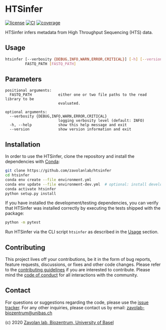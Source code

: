 # HTSinfer

[![license][badge-license]][badge-url-license]
[![CI][badge-ci]][badge-url-ci]
[![coverage][badge-coverage]][badge-url-coverage]

HTSinfer infers metadata from High Throughput Sequencing (HTS) data.

## Usage

```sh
htsinfer [--verbosity {DEBUG,INFO,WARN,ERROR,CRITICAL}] [-h] [--version]
         FASTQ_PATH [FASTQ_PATH]
```

## Parameters

```console
positional arguments:
  FASTQ_PATH            either one or two file paths to the read library to be
                        evaluated.

optional arguments:
  --verbosity {DEBUG,INFO,WARN,ERROR,CRITICAL}
                        logging verbosity level (default: INFO)
  -h, --help            show this help message and exit
  --version             show version information and exit
```

## Installation

In order to use the HTSinfer, clone the repository and install the
dependencies with [Conda][conda]:

```sh
git clone https://github.com/zavolanlab/htsinfer
cd htsinfer
conda env create --file environment.yml
conda env update --file environment-dev.yml  # optional: install development/testing dependencies
conda activate htsinfer
python setup.py install
```

If you have installed the development/testing dependencies, you can verify
that HTSinfer was installed correctly by executing the tests shipped with
the package:

```sh
python -m pytest
```

Run HTSinfer via the CLI script `htsinfer` as described in the [Usage](#Usage)
section.

## Contributing

This project lives off your contributions, be it in the form of bug reports,
feature requests, discussions, or fixes and other code changes. Please refer
to the [contributing guidelines](CONTRIBUTING.md) if you are interested to
contribute. Please mind the [code of conduct](CODE_OF_CONDUCT.md) for all
interactions with the community.

## Contact

For questions or suggestions regarding the code, please use the
[issue tracker][issue-tracker]. For any other inquiries, please contact us
by email: <zavolab-biozentrum@unibas.ch>

(c) 2020 [Zavolan lab, Biozentrum, University of Basel][contact]

[badge-ci]: <https://travis-ci.com/zavolanlab/htsinfer.svg?branch=master>
[badge-coverage]: <https://img.shields.io/coveralls/github/zavolanlab/htsinfer/master>
[badge-license]: <https://img.shields.io/badge/license-Apache%202.0-orange.svg?style=flat&color=important>
[badge-url-ci]: <https://travis-ci.com/zavolanlab/htsinfer>
[badge-url-coverage]: <https://coveralls.io/github/zavolanlab/htsinfer>
[badge-url-license]: <http://www.apache.org/licenses/LICENSE-2.0>
[conda]: <https://docs.conda.io/en/latest/miniconda.html>
[contact]: <https://zavolan.biozentrum.unibas.ch/>
[issue-tracker]: <https://github.com/zavolanlab/htsinfer/issues>
